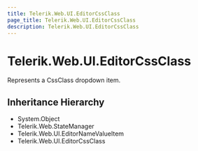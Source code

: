 ```yaml
---
title: Telerik.Web.UI.EditorCssClass
page_title: Telerik.Web.UI.EditorCssClass
description: Telerik.Web.UI.EditorCssClass
---
```


# Telerik.Web.UI.EditorCssClass

Represents a CssClass dropdown item.

## Inheritance Hierarchy

* System.Object
* Telerik.Web.StateManager
* Telerik.Web.UI.EditorNameValueItem
* Telerik.Web.UI.EditorCssClass


